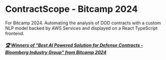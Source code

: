 # ContractScope - Bitcamp 2024
For Bitcamp 2024. Automating the analysis of DOD contracts with a custom NLP model backed by AWS Services and displayed on a React TypeScript frontend. 

#####  [🏆 Winners of "Best AI Powered Solution for Defense Contracts - Bloomberg Industry Group" from Bitcamp 2024](https://devpost.com/software/contractscope)
